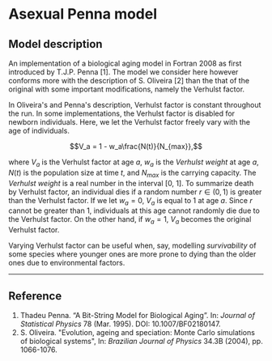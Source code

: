 # Asexual Penna model

## Model description
An implementation of a biological aging model in Fortran 2008 as first introduced by T.J.P. Penna [1]. The model we consider here however conforms more with the description of S. Oliveira [2] than the that of the original with some important modifications, namely the Verhulst factor.

In Oliveira's and Penna's description, Verhulst factor is constant throughout the run. In some implementations, the Verhulst factor is disabled for newborn individuals. Here, we let the Verhulst factor freely vary with the age of individuals.

$$V_a = 1 - w_a\frac{N(t)}{N_{max}},$$

where $V_a$ is the Verhulst factor at age $a$, $w_a$ is the *Verhulst weight* at age $a$, $N(t)$ is the population size at time $t$, and $N_{max}$ is the carrying capacity. The *Verhulst weight* is a real number in the interval [0, 1]. To summarize death by Verhulst factor, an individual dies if a random number $r \in (0, 1)$ is greater than the Verhulst factor. If we let $w_a = 0$, $V_a$ is equal to 1 at age $a$. Since $r$ cannot be greater than 1, individuals at this age cannot randomly die due to the Verhulst factor. On the other hand, if $w_a = 1$, $V_a$ becomes the original Verhulst factor.

Varying Verhulst factor can be useful when, say, modelling *survivability* of some species where younger ones are more prone to dying than the older ones due to environmental factors.

___
## Reference
1. Thadeu Penna. “A Bit-String Model for Biological Aging”. In: *Journal of Statistical Physics* 78 (Mar. 1995). DOI: 10.1007/BF02180147.
1. S. Oliveira. "Evolution, ageing and speciation: Monte Carlo  simulations of biological systems", In: *Brazilian Journal of Physics* 34.3B (2004), pp. 1066-1076.